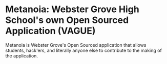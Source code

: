 # Metanoia: Webster Grove High School's own Open Sourced Application (VAGUE)
Metanoia is Webster Grove's Open Sourced application that allows students, hack'ers, and literally anyone else to contribute to the making of the application.

